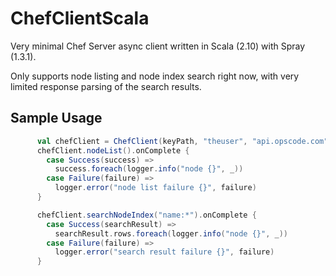 ChefClientScala
===============

Very minimal Chef Server async client written in Scala (2.10) with Spray (1.3.1).

Only supports node listing and node index search right now, with very limited response parsing of the search results. 


Sample Usage
------------

```scala
      val chefClient = ChefClient(keyPath, "theuser", "api.opscode.com", Some("/organizations/myorg"))
      chefClient.nodeList().onComplete {
        case Success(success) =>
          success.foreach(logger.info("node {}", _))
        case Failure(failure) =>
          logger.error("node list failure {}", failure)
      }

      chefClient.searchNodeIndex("name:*").onComplete {
        case Success(searchResult) =>
          searchResult.rows.foreach(logger.info("node {}", _))
        case Failure(failure) =>
          logger.error("search result failure {}", failure)
      }
```
